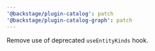 ```yaml
---
'@backstage/plugin-catalog': patch
'@backstage/plugin-catalog-graph': patch
---
```


Remove use of deprecated `useEntityKinds` hook.
